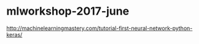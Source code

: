 # mlworkshop-2017-june

http://machinelearningmastery.com/tutorial-first-neural-network-python-keras/

